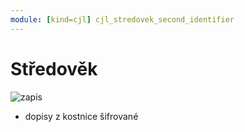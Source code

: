 ```yaml
---
module: [kind=cjl] cjl_stredovek_second_identifier
---
```


# Středověk
![zapis](./zapis.png)
- dopisy z kostnice šifrované